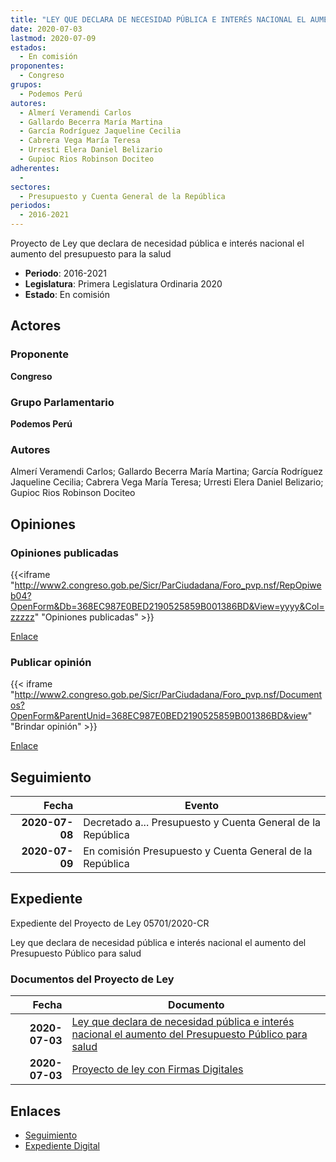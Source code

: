 ```yaml
---
title: "LEY QUE DECLARA DE NECESIDAD PÚBLICA E INTERÉS NACIONAL EL AUMENTO DEL PRESUPUESTO PÚBLICO PARA SALUD"
date: 2020-07-03
lastmod: 2020-07-09
estados: 
  - En comisión
proponentes: 
  - Congreso
grupos: 
  - Podemos Perú
autores: 
  - Almerí Veramendi Carlos
  - Gallardo Becerra María Martina
  - García Rodríguez Jaqueline Cecilia
  - Cabrera Vega María Teresa
  - Urresti Elera Daniel Belizario
  - Gupioc Rios Robinson Dociteo
adherentes: 
  - 
sectores: 
  - Presupuesto y Cuenta General de la República
periodos: 
  - 2016-2021
---
```


Proyecto de Ley que declara de necesidad pública e interés nacional el aumento del presupuesto para la salud

- **Periodo**: 2016-2021
- **Legislatura**: Primera Legislatura Ordinaria 2020
- **Estado**: En comisión

## Actores

### Proponente

**Congreso**

### Grupo Parlamentario

**Podemos Perú**

### Autores

Almerí Veramendi Carlos; Gallardo Becerra María Martina; García Rodríguez Jaqueline Cecilia; Cabrera Vega María Teresa; Urresti Elera Daniel Belizario; Gupioc Rios Robinson Dociteo


## Opiniones

### Opiniones publicadas

{{<iframe "http://www2.congreso.gob.pe/Sicr/ParCiudadana/Foro_pvp.nsf/RepOpiweb04?OpenForm&Db=368EC987E0BED2190525859B001386BD&View=yyyy&Col=zzzzz" "Opiniones publicadas" >}}

[Enlace](http://www2.congreso.gob.pe/Sicr/ParCiudadana/Foro_pvp.nsf/RepOpiweb04?OpenForm&Db=368EC987E0BED2190525859B001386BD&View=yyyy&Col=zzzzz)
### Publicar opinión

{{< iframe "http://www2.congreso.gob.pe/Sicr/ParCiudadana/Foro_pvp.nsf/Documentos?OpenForm&ParentUnid=368EC987E0BED2190525859B001386BD&view" "Brindar opinión" >}}

[Enlace](http://www2.congreso.gob.pe/Sicr/ParCiudadana/Foro_pvp.nsf/Documentos?OpenForm&ParentUnid=368EC987E0BED2190525859B001386BD&view)

## Seguimiento

| Fecha | Evento |
|------:|--------|
| **2020-07-08** | Decretado a... Presupuesto y Cuenta General de la República|
| **2020-07-09** | En comisión Presupuesto y Cuenta General de la República|


## Expediente

Expediente del Proyecto de Ley 05701/2020-CR

Ley que declara de necesidad pública e interés nacional el aumento del Presupuesto Público para salud


### Documentos del Proyecto de Ley

| Fecha | Documento |
|------:|--------|
| **2020-07-03** | [Ley que declara de necesidad pública e interés nacional el aumento del Presupuesto Público para salud](http://www.leyes.congreso.gob.pe/Documentos/2016_2021/Proyectos_de_Ley_y_de_Resoluciones_Legislativas/PL05701-20200703.pdf) |
| **2020-07-03** | [Proyecto de ley con Firmas Digitales](http://www.leyes.congreso.gob.pe/Documentos/2016_2021/Proyectos_de_Ley_y_de_Resoluciones_Legislativas/Proyectos_Firmas_digitales/PL05701.pdf) |

## Enlaces 

- [Seguimiento](http://www2.congreso.gob.pe/Sicr/TraDocEstProc/CLProLey2016.nsf/f7fff46988ca05b1052578e100829cc7/2d20d2da21338e450525859b0017a673?OpenDocument)
- [Expediente Digital](http://www2.congreso.gob.pe/Sicr/TraDocEstProc/CLProLey2016.nsf/f7fff46988ca05b1052578e100829cc7/2d20d2da21338e450525859b0017a673?OpenDocument&Click=05257FB7005EB655.eb71d0cf91d8294e05256cdf006b5706/$Body/0.1C6C)
